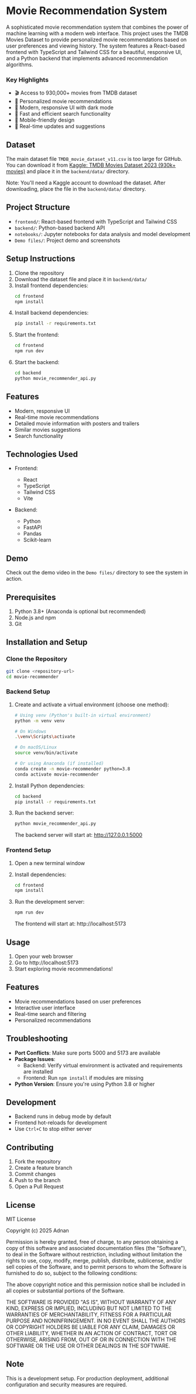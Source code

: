 # Movie Recommendation System

A sophisticated movie recommendation system that combines the power of machine learning with a modern web interface. This project uses the TMDB Movies Dataset to provide personalized movie recommendations based on user preferences and viewing history. The system features a React-based frontend with TypeScript and Tailwind CSS for a beautiful, responsive UI, and a Python backend that implements advanced recommendation algorithms.

### Key Highlights
- 🎬 Access to 930,000+ movies from TMDB dataset
- 🎯 Personalized movie recommendations
- 🎨 Modern, responsive UI with dark mode
- 🚀 Fast and efficient search functionality
- 📱 Mobile-friendly design
- 🔄 Real-time updates and suggestions

## Dataset

The main dataset file `TMDB_movie_dataset_v11.csv` is too large for GitHub. You can download it from [Kaggle: TMDB Movies Dataset 2023 (930k+ movies)](https://www.kaggle.com/datasets/asaniczka/tmdb-movies-dataset-2023-930k-movies) and place it in the `backend/data/` directory.

Note: You'll need a Kaggle account to download the dataset. After downloading, place the file in the `backend/data/` directory.

## Project Structure

- `frontend/`: React-based frontend with TypeScript and Tailwind CSS
- `backend/`: Python-based backend API
- `notebooks/`: Jupyter notebooks for data analysis and model development
- `Demo files/`: Project demo and screenshots

## Setup Instructions

1. Clone the repository
2. Download the dataset file and place it in `backend/data/`
3. Install frontend dependencies:
   ```bash
   cd frontend
   npm install
   ```
4. Install backend dependencies:
   ```bash
   pip install -r requirements.txt
   ```
5. Start the frontend:
   ```bash
   cd frontend
   npm run dev
   ```
6. Start the backend:
   ```bash
   cd backend
   python movie_recommender_api.py
   ```

## Features

- Modern, responsive UI
- Real-time movie recommendations
- Detailed movie information with posters and trailers
- Similar movies suggestions
- Search functionality

## Technologies Used

- Frontend:
  - React
  - TypeScript
  - Tailwind CSS
  - Vite

- Backend:
  - Python
  - FastAPI
  - Pandas
  - Scikit-learn

## Demo

Check out the demo video in the `Demo files/` directory to see the system in action.

## Prerequisites
1. Python 3.8+ (Anaconda is optional but recommended)
2. Node.js and npm
3. Git

## Installation and Setup

### Clone the Repository
```bash
git clone <repository-url>
cd movie-recommender
```

### Backend Setup
1. Create and activate a virtual environment (choose one method):
   ```bash
   # Using venv (Python's built-in virtual environment)
   python -m venv venv
   
   # On Windows
   .\venv\Scripts\activate
   
   # On macOS/Linux
   source venv/bin/activate

   # Or using Anaconda (if installed)
   conda create -n movie-recommender python=3.8
   conda activate movie-recommender
   ```

2. Install Python dependencies:
   ```bash
   cd backend
   pip install -r requirements.txt
   ```

3. Run the backend server:
   ```bash
   python movie_recommender_api.py
   ```
   The backend server will start at: http://127.0.0.1:5000

### Frontend Setup
1. Open a new terminal window
2. Install dependencies:
   ```bash
   cd frontend
   npm install
   ```

3. Run the development server:
   ```bash
   npm run dev
   ```
   The frontend will start at: http://localhost:5173

## Usage
1. Open your web browser
2. Go to http://localhost:5173
3. Start exploring movie recommendations!

## Features
- Movie recommendations based on user preferences
- Interactive user interface
- Real-time search and filtering
- Personalized recommendations

## Troubleshooting
- **Port Conflicts**: Make sure ports 5000 and 5173 are available
- **Package Issues**: 
  - Backend: Verify virtual environment is activated and requirements are installed
  - Frontend: Run `npm install` if modules are missing
- **Python Version**: Ensure you're using Python 3.8 or higher

## Development
- Backend runs in debug mode by default
- Frontend hot-reloads for development
- Use `Ctrl+C` to stop either server

## Contributing
1. Fork the repository
2. Create a feature branch
3. Commit changes
4. Push to the branch
5. Open a Pull Request

## License

MIT License

Copyright (c) 2025 Adnan

Permission is hereby granted, free of charge, to any person obtaining a copy
of this software and associated documentation files (the "Software"), to deal
in the Software without restriction, including without limitation the rights
to use, copy, modify, merge, publish, distribute, sublicense, and/or sell
copies of the Software, and to permit persons to whom the Software is
furnished to do so, subject to the following conditions:

The above copyright notice and this permission notice shall be included in all
copies or substantial portions of the Software.

THE SOFTWARE IS PROVIDED "AS IS", WITHOUT WARRANTY OF ANY KIND, EXPRESS OR
IMPLIED, INCLUDING BUT NOT LIMITED TO THE WARRANTIES OF MERCHANTABILITY,
FITNESS FOR A PARTICULAR PURPOSE AND NONINFRINGEMENT. IN NO EVENT SHALL THE
AUTHORS OR COPYRIGHT HOLDERS BE LIABLE FOR ANY CLAIM, DAMAGES OR OTHER
LIABILITY, WHETHER IN AN ACTION OF CONTRACT, TORT OR OTHERWISE, ARISING FROM,
OUT OF OR IN CONNECTION WITH THE SOFTWARE OR THE USE OR OTHER DEALINGS IN THE
SOFTWARE.

## Note
This is a development setup. For production deployment, additional configuration and security measures are required. 

